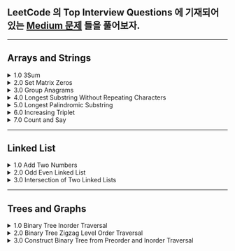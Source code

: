 
## LeetCode 의 Top Interview Questions 에 기재되어 있는 [Medium 문제](https://leetcode.com/explore/interview/card/top-interview-questions-medium/103/array-and-strings/776/) 들을 풀어보자.

---
## Arrays and Strings

<details> 
  <summary> 1.0 3Sum </summary> 
  
  > 고민 
  - brute force 말고 다른 방법 을 찾아보자
  
  
  > 해결
  ### Intuition
<!-- Describe your first thoughts on how to solve this problem. -->
As given hint, once you designate the `Target` value that will be summed up to 0 with other two values, you can use dictionary to solve the problem. 

### Approach
<!-- Describe your approach to solving the problem. -->

1.0 Sort the given array. Once you sort the array, you won't have to deal with same sum of 3 values with different permutations. You are only interested in getting the `combination of sum`. 

Example) Given [-1,0,1,2,-1,4]

- Possible outcome = [-1,0,1], [-1,2,-1] ,[0,1,1] 
- You are `not interested` in the `sequence`, but the combination of integer, so you must only get  [-1,0,1] or [0,1,1] depending on how you sort the array.
- Sort the array in ascending order, it becomes ->  [-4,-1,-1,0,1,2]
- The following result would be = [-1,-1,2],[-1,0,1],[-1,0,1] and the duplicate combinations can be omitted using `Set`

2.0 Declare `Set<[Int]>` to prevent from getting duplicate combination of sum as shown in the example above.

3.0 Iterate through the array until `index` reaches up to right below `nums.count-1`. This way you dont have to examine the last two elements since you are only interested in sum of 3. 

4.0 Create innerloop that iterates from `index+1` until right below `nums.count`. Here you would update dictionary with `-(Target + sortedArray[j])` for key, and j as the value. 

5.0 if you find matchingValue with respect to the existing key of dictionary, record the indexes in the result. 



### Complexity
- Time complexity: `O(n^2)`
<!-- Add your time complexity here, e.g. $$O(n)$$ -->

- Space complexity: `O(n^2)`
<!-- Add your space complexity here, e.g. $$O(n)$$ -->

### Code

```swift 
class Solution {
    
  func threeSum(_ nums: [Int]) -> [[Int]] {
  
      var res: Set<[Int]> = []
      let sortedArr = nums.sorted(by: <) 
       
      for index in 0..<sortedArr.count-1 {
          let target = sortedArr[index]
          var dict: [Int:Int] = [:]
        for j in index+1..<sortedArr.count {  
          var temp: [Int] = [target]
          if let matchedValueIndex = dict[sortedArr[j]] { 
            temp.append(sortedArr[matchedValueIndex])
            temp.append(sortedArr[j])
            res.insert(temp)
          } else {
            dict.updateValue(j, forKey: -1 * (target + sortedArr[j])) 
          } 
            
        }
      }
      
    return Array(res)
   }
}
```
  
</details>

<details>
  <summary> 2.0 Set Matrix Zeros </summary>
  
  > 고민 
  - 어떤 자료구조를 사용해서 간단히 문제를 풀수있을지 고민.
  
  > 해결
  - 튜플을 이용, 요소가 0인 좌표 (x,y) 를 기록하여 문제 해결
  
  > 결과
  ```swift 
      func setZeroes(_ matrix: inout [[Int]]) {
        
        var pos: [(Int,Int)] = [] //x,y
        
        for x in 0..<matrix.count {
            for y in 0..<matrix[x].count{
                if matrix[x][y] == 0 {
                    pos.append((x,y))
                }
            }
        }
        
        for item in pos {
            matrix[item.0] = matrix[item.0].map{$0*0}
            for row in 0..<matrix.count {
                matrix[row][item.1] = 0
            }    
        }            
        
    }
  ```
  - Time complexity: `O(n*m)`
<!-- Add your time complexity here, e.g. $$O(n)$$ -->

- Space complexity: `O(n+m)`
<!-- Add your space complexity here, e.g. $$O(n)$$ -->
</details>


<details>
    <summary> 3.0 Group Anagrams </summary>
    
   > 고민 
   - 어떻게 다른 글자를 가지고 있는지 확인해줄까? 
   - 어떻게 같은 요소를 포함하고 있는애들끼리만 묶어줄까? 

   > 해결 
   - 각 String 에 Sort 를 사용하면 같은 문자를 포함하고 있는 요소와 아닌요소를 나눌수 있었다. 
   - 그 후 `Dictionary` 의 키값으로 다른 순서로 섞여있는 문자들을 구별하기 위하여 sorted 된 형태의 문자를 key 값으로 두고 value 로 각기 다른 순서로 구성된 문자들을 묶어두기 위해서 `[String]` 을 할당해주었다. 
    - 주어진 `strs` 를 순회하여 각 딕셔너리를 채워준뒤에 마지막으로 각 value 를 `res` 에 `append` 해줌으로 문제를 해결할수 있었다. 
    
   > 결과 
  
  ```swift 
  func groupAnagrams(_ strs: [String]) -> [[String]] {

    var commons: [String: [String]] = [:]
    var res: [[String]] = []

    for string in strs {
      let sortedString = String(string.sorted())
      if var anagrams = commons[sortedString] {
        anagrams.append(string)
        commons[sortedString] = anagrams
      }else{
        commons.updateValue([string], forKey: sortedString)
      }
    }

    for item in commons {
      res.append(item.value)
    }

    return res
  }
  ```
  
  - Time complexity: `O(n)`
<!-- Add your time complexity here, e.g. $$O(n)$$ -->

  - Space complexity: `O(n)`
<!-- Add your space complexity here, e.g. $$O(n)$$ -->

  </details>

<details> 
  <summary> 4.0 Longest Substring Without Repeating Characters </summary>
  
 > 고민 
 - 처음엔 이번에 들어온 string 요소가 이미 array 에 있다면 array 를 다 비우고 새로 시작하는 로직으로 작성하다 `removeSubrange` 를 사용해서 문제를 해결.
  
  
### Intuition
<!-- Describe your first thoughts on how to solve this problem. -->
Iterate through the given string and if there duplicated element found, update array that keep tracks of the current substring. 



### Approach
<!-- Describe your approach to solving the problem. -->
- Keypoint is to slice array by using `removeSubrange` 
- `array` is used to keep tracks of current substring.
- `set` is used to store traces of `array` 

![image.png](https://assets.leetcode.com/users/images/9327b146-8f1d-410a-a822-dbb022bf143d_1665562097.4361033.png)

### Complexity
- Time complexity: `O(n)`
<!-- Add your time complexity here, e.g. $$O(n)$$ -->

- Space complexity: `O(n)`
<!-- Add your space complexity here, e.g. $$O(n)$$ -->

### Code
```swift 
class Solution {
    
   func lengthOfLongestSubstring(_ s: String) -> Int {
  
      var set: Set<[String]> = []
      var curr: [String] = []

      for char in s {
        if let duplicatedIndex = curr.firstIndex(of: String(char))
        {
          curr.removeSubrange(0...duplicatedIndex)
        }
        curr.append(String(char))
        set.insert(curr)
      }
      return set.max(by: {$0.count<$1.count})?.count ?? 0
    }
}
```
</details>

<details>

 - 혼자sol? -> ❌
 <summary> 5.0 Longest Palindromic Substring </summary>
 
 > 고민
 - palindrome 이면 중복된 요소가 있는 인덱스마다 string 을 slice 해서 palindrome 여부를 판별하면 되겠다는 생각을 했다.
 - 하지만 아래와 같은 문제가 생겨 해메다 문제를 해결하지 못함.
 ex) "aacab" 일때, aac 까지 확인후 그다음 요소인 a 가 왔을때 aaca 와 aca 를 비교해야하는데 이방법은 time complexity 를 O(n^3) 가 되므로 패스하지 못함. 
 
 > 해결
 - 요소하나하나를 검사할때마다, 가운데 요소부터 양끝으로 뻗어가는 pointer (left, right) 를 생성하여 요소가 같은지 확인.
 - 이때 중요한것은 palindrome 의 길이가 odd, even 일때 를 생각해야한다는것이다. 
 <img width="835" alt="image" src="https://user-images.githubusercontent.com/36659877/195517073-f1b96583-b957-49a8-8547-6fc12c8662d5.png">

 > 결과 
 
 ```swift 
 func longestPalindrome(_ s: String) -> String {
  var left = 0
  var right = 0
  var resLen = 0
  let str = Array(s)
  var resLeft = 0
  var resRight = 0
  
  for i in 0..<str.count {
    (left,right) = (i,i)
    while (left >= 0 && right < str.count) && str[left] == str[right] {
      if (right - left + 1) > resLen {
        (resLeft,resRight) = (left,right) // 여기서 res = str[left...right] 를 할당하게되면 On^3 의 시간복잡도가 발생하므로, resLeft, resRight 에 일단 저장해둠.
        resLen = right - left
      }
      right += 1
      left -= 1
      
    }
    
    (left,right) = (i,i+1)
    while (left >= 0 && right < str.count) && str[left] == str[right] {
      if (right - left + 1) > resLen {
        (resLeft,resRight) = (left,right)
        resLen = right - left
      }
      right += 1
      left -= 1
    }
  }
  
  return String(str[resLeft...resRight])
}
```

- Time Complexity = `O(n^2)`

- Space Complexity = `O(1)`
 
</details>

<details> 
   <summary> 6.0 Increasing Triplet </summary> 
   
   > 고민 
   - 1부터 시작해서 왼쪽 < 가운데 < 오른쪽 이면 true 를 반환 하는 함수를 작성해봤는데, 3개가 꼭 연속으로 붙어 있어야한다는 제약조건이 없었기때문에 실패했다. 
   - 따라서 왼쪽, 오른쪽 요소를 검사하는 로직은 그대로 가져가되, lower, high bound 안에 middle 값이 존재해하는 로직을 파기 시작했다. 
   
   
   > 해결 
   
   ### 시도1
   - 1부터 요소 검사를 시작하여 left 값과 right 값이 유효할시 low, high bound 를 업데이트 시켜준다. 
   - left 와 right 가 현재 curr 값과 같은 값이 아니라면, prevMid 값을 업데이트 해준다. prevMid 는 high bound 가 업데이트 됐을시에, 이전의 middle 값을 넣어주어 유효한 triplet 인지 확인하는 용도때문에 할당해주었다. 
 
 ```swift 
   func increasingTriplet(_ nums: [Int]) -> Bool {
        
        if nums.count < 3 {return false}
        var low = nums[0]
        var high = Int.min
        var prevMid = 0

        for i in 1..<nums.count-1{ 
            let curr = nums[i]
            let left = nums[i-1]
            let right = nums[i+1]

            //Update left
            if curr > left {
                low = left
            }

            //Update right
            if curr < right {
                high = right   
            }

            if ((low < prevMid && high > prevMid) || (low < curr && high > curr)) {
                return true 
            }     
            
            if curr != right && curr != left {
                prevMid = curr    
            }

        }

       return false
    }
```  
- Time Complexity = `O(n)`

- Space Complexity = `O(n)`

  ### 시도2
  - 1.0 lower, upper 값을 max 로 잡는다. 
  - 2.0 주어진 배열을 순회 하면서 현재 값이 lower,upper 값 보다 같거나 작을시에 lower 값 upper 값을 순서대로 업데이트 시켜준다. 
  - 3.0 만약 숫자가 lower 보다 크고, upper 보다 작을시에 true 를 반환 해준다. 
  - 4.0 모든 요소를 순회 했는데도 불구하고 함수종료가 안되었다는 뜻은, lower, upper Range 사이에 값이 존재하지 않았다는 뜻이므로 false 를 반환해준다. 
   
```swift
   func increasingTriplet(_ nums: [Int]) -> Bool {
        var lower = Int.max, upper = Int.max
        for num in nums {
            if num <= lower {
                lower = num
            } else if num <= upper {
                upper = num
            } else {
                return true
            } 
        }
        return false
    }
```  
  
- Time Complexity = `O(n)`

- Space Complexity = `O(1)`

</details>

<details> 

   <summary> 7.0 Count and Say </summary>
    
   > 고민 
    
   - 문제를 보고 이해하지 못해서 힌트를 보고 해결했다. 
   - 내가 이해한 정도는 이전 수의 각자리수마다 연속으로 중복되는 요소를 카운트 하여 string 값으로 반환하는 작업을 n 번 반복하는 함수를 작성하는 것이였다. 

   > 해결
    
   ```swift 
   func countAndSay(_ n: Int) -> String {
      var str: String = ""
      //base case
      if n == 1 {
        return "1"
      }else {
        str += countAndSay(n-1)
        let count = counter(str)
        return stringConverter(count)
      }
   }

  func counter(_ str: String) -> [[Int]] {
    let first = str.index(str.startIndex, offsetBy: 0)
    var cnt = 1
    var res: [[Int]] = [[Int(String(str[first]))!,cnt]]

    for i in 0..<str.count-1 {
      let currIndex = str.index(str.startIndex, offsetBy: i)
      let nextIndex = str.index(str.startIndex, offsetBy: i+1)
      let element = String(str[currIndex])
      let nextElement = String(str[nextIndex])

      if res[res.count-1][0] != Int(nextElement)! {
        res.append([Int(nextElement)!,1])
      }
       if element == nextElement {
        cnt += 1
        res[res.count-1][1] = cnt
      }else{
        cnt = 1
      }

    }
     return res
  }

  func stringConverter(_ nums: [[Int]]) -> String {
    var str = ""
    for num in nums {
      for element in num.reversed() {
        str += String(element)
      }
    }
    return str
  }
  
  ```
  
  - Time Complexity = `O(n^2)`

  - Space Complexity = `O(n)`
  
</details>

---- 

## Linked List 

<details> 
  <summary> 1.0 Add Two Numbers </summary>
  
  > 고민 
  - 어떻게 새로운 노느들 리스트의 마지막 노드에 계속 이어줘야할지 고민 했다. 
  
  
  > 해결
  - 새로운 ListNode 의 마지막 노드를 tracking 하고 새로운 노드를 이어줄 변수를 만들었다. 
  - 이변수(`resNext`) 는 `res` listNode 를 참조하고 있고 `resNext = resNext.next` 를 while loop 에서 선언해주어 리스트 맨끝의 노드를 가르킬수 있도록 구현해주었다. 
  
  > 결과 
  
  ```swift 
  func addTwoNumbers(_ l1: ListNode?, _ l2: ListNode?) -> ListNode? {
        
        var carry = 0 
        var curr1 = l1
        var curr2 = l2
        var res: ListNode? = ListNode()
        var resNext = res
        
        while (curr1 != nil || curr2 != nil) { 
            var sum = (curr1?.val ?? 0) + (curr2?.val ?? 0) + carry
            carry = sum/10
            
            if sum >= 10 { 
                sum = sum - 10
            }
            
            curr1 = curr1?.next
            curr2 = curr2?.next 
            resNext?.next = ListNode(sum)
            resNext = resNext?.next
        }
        
        if carry == 1 { 
            resNext?.next = ListNode(carry)
        }
            //Trim off the first 0 Listnode
            res = res?.next
        
        return res
    }
    
  ```
 
  - Time Complexity = `O(n)`

  - Space Complexity = `O(n)`

 </details>

 <details> 
    <summary> 2.0 Odd Even Linked List </summary> 
    
   > 고민 
   - 홀수번째 있는 노드와 짝수번째 있는 노드를 어떻게 분리시킬지 고민 했다. 
    
   > 해결 
   - 이전번 문제와 똑같은 방법으로, 홀수, 짝수 번째 노드를 저장시킬 변수를 만들어서 리스트 끝에 이어주는 형식으로 문제 해결 
    
  ```swift 
    func oddEvenList(_ head: ListNode?) -> ListNode? {
      // var res = head

      var oddList: ListNode? = ListNode()
      var oddNext = oddList

      var evenList: ListNode? = ListNode()
      var evenNext = evenList

      var curr = head
      var cnt = 1

      while curr != nil {

        if cnt % 2 == 1 {
          oddNext?.next = curr
          oddNext = oddNext?.next
        } else {
          //evenCase
          evenNext?.next = curr
          evenNext = evenNext?.next
        }
        curr = curr?.next
        cnt += 1
      }

      if evenNext?.next?.next == nil {
        evenNext?.next = nil
      }

      oddList = oddList?.next
      evenList = evenList?.next
      oddNext?.next = evenList

      return oddList
    }
  ```
  
  ```swift 
  //더 간단히 푸는 방법 
     func oddEvenList(_ head: ListNode?) -> ListNode? {
        var odd = head
        var even = odd?.next
        
        var evenHead = even
        var oddHead = odd
        
        while even?.next != nil {
            odd?.next = even?.next
            odd = odd?.next
            
            even?.next = odd?.next
            even = even?.next
        }
        
        odd?.next = evenHead
        
        return oddHead
    }
  ```
    
  - Time Complexity = `O(n)`
  
  - Space Complexity = `O(1)`
    
 </details>


 <details> 
    <summary> 3.0 Intersection of Two Linked Lists </summary>
   
  - 혼자sol? -> ❌
  
  > 고민 
  - 각각 길이가 다른 리스트의 중 Intersect 하는 노드를 어떻게 찾을지 고민함. 
  - 리스트를 reverse 해서 풀어보려했으나 기존리스트의 순서를 바꾸면 안되므로 pass.
  
  > 해결
  - 각각 리스트의 길이를 세어 길이의 차만큼 offset 을 주어서 list 를 순회하는 방법으로 문제를 해결해도 되지만, count 하는과정의 시간이 오래걸림.
  - 각각의 리스트를 순회할때 nil 값이 오면, 다른 리스트의 첫부분으로 가서 문제를 해결하는 방법이 있었다. 
  - 이렇게해서 둘의 리스트를 한번씩 순회하면 길이의 상관없이 각각 검사되는 요소의 순서가 일치해 지므로 문제 해결!. 
  [참조](https://www.youtube.com/watch?v=D0X0BONOQhI)
   
  > 결과 
  
  ```swift
  func getIntersectionNode(_ headA: ListNode?, _ headB: ListNode?) -> ListNode? {
        
        var head1 = headA
        var head2 = headB
        
        while head1 !== head2 {
            head1 = head1 == nil ? headB : head1?.next
            head2 = head2 == nil ? headA : head2?.next
        }

        return head1
    }
  ```
  
  - Time Complexity = `O(n+m)`
  
  - Space Complexity = `O(1)`
    
  
 </details>
 
 ----
 
 ## Trees and Graphs
 
 <details>
     <summary> 1.0 Binary Tree Inorder Traversal </summary>
     
   > 고민 
   - Binary Tree 를 Inorder Traversal 하는 방법을 한번도 풀어보지 못해서 처음에 개념을 좀 찾아보고 코드로 구현하려고 했다. 
   - Inorder Traversal 은 Tree 를 검색하는 하나의 DFS 방법으로 왼쪽 가장 깊은 노드에서부터 오른쪽 방향으로 진행되는 방법이다. 
   - 처음 개념을 파악하고 나서 왼쪽 노드로 뻗어가는과정중에 오른쪽 노드가 있는지 파악 해야하나? 라는 고민을 했었지만 결과적으로는 아니였다. (여기서 시간을 엄청 잡아먹음) 
   - 한 2시간넘게 잘못된생각으로 문제를 풀려고 했었는데 솔직히 문제를 풀면서도 확신이 들지 않았었다. 다음부터는 시간이 꽤 지나는데도 내생각에 확신이 들지 않는다면 가능한 빨리  문제를 어떻게 접근해야하는지 다시 살펴볼 필요가 있다고 생각한다. 
     
   > 해결 
   - 0.0 pointer 를 root 로 향하게 한다.
   - 1.0 pointer 의 왼쪽 Child node 가 nil 이 될때 까지 쭉 pointer 를 이동시키며 Stack 에 저장한다. 
   - 2.0 Stack 제일 위에 있는 node 를 pop 해주고 res 에 append 한다. 
   - 3.0 pointer 를 pop 된 node 의 오른쪽 요소로 향하게 하고 1.0,2.0 을 되풀이 한다. 
   - 4.0 이 과정을 Pointer 가 nil, stack 이 empty 가 될때까지 반복한다. 
     
  <img width="1599" alt="image" src="https://user-images.githubusercontent.com/36659877/196602000-89c2e9cb-ac36-42dd-a045-1c4430483fd2.png">
    
   ```swift 
   func inorderTraversal(_ root: TreeNode?) -> [Int] {
    var res: [Int] = []
    var pointer = root
    var stack: [TreeNode] = []
    
    //Pointer 가 nil, stack 이 empty 가 될때까지
    while pointer != nil || !stack.isEmpty {
      
      //LeftNode Traversal 
      while pointer != nil {
         stack.append(pointer!) 
         pointer = pointer?.next
      }
      
      let lastNode = stack.removeLast() 
      res.append(lastNode.val) 
      pointer = lastNode.right
    }
    return res
   }
   ```
      
 - Time Complexity = `O(n)`
  
 - Space Complexity = `O(n)` 
 </details>
 
 
 <details> 
   <summary> 2.0 Binary Tree Zigzag Level Order Traversal </summary> 
    
   > 고민 
   - 어떻게 하나의 level 씩 노드를 검색할수 있을까? 
   - 어떻게 방향을 제어 할수 있을까? 
    
   > 해결 
   - BFS(하나의 level 씩 검색하는 방법) 를 사용해서 문제를 해결하는 방법을 저번에 한번 구현한적이 있었는데 생각이 잘 나지 않아서 다시 보고 익히는 연습을 했다. 
   - 각 level 이 읽어지는 방향이 달라지면서 노드값 또한 결과 배열에 정리 시켜놔야하는데 이부분에서 많이 고민 했다. Stack 과 Queue 를 같이 사용할지, 아니면 다른 방법이 있을지 생각 고민했다. 
   - 그 결과 루트 에서부터 오른쪽 에서 왼쪽 방향으로 읽는다고 생각하여 읽는 방향이 왼쪽에서 오른쪽 일경우 Queue 에 들어 있던 요소들을 배열에 넣은다음 reversed 해주어 문제를 해결했다.
       
   ![image](https://user-images.githubusercontent.com/36659877/196968613-c284d1bd-0a99-4bb1-96d9-14ba2de26e19.png)

   ![image](https://user-images.githubusercontent.com/36659877/196968663-162d864f-6479-47d5-bff6-437f8df56318.png)
     
   > 결과 
   ```swift 
   class Queue { 
    
    private var queue: [TreeNode?] = []
    private var head: Int = 0

    var count: Int {
      return queue.count - head 
    } 

    var isEmpty: Bool { 
      return self.count == 0 
    }

    func enqueue(_ val: TreeNode?) {
        guard let newNode = val else {return}
        queue.append(newNode)
    }

    func dequeue() -> TreeNode? { 
        guard head < queue.count, let node = queue[head] else {return nil}
        queue[head] = nil
        head += 1
        return node
    } 

   }
    
   func zigzagLevelOrder(_ root: TreeNode?) -> [[Int]] {

      var queue = Queue() 
      var res: [[Int]] = []
      var curr = root
      var leftToRight = false 
      queue.enqueue(curr)
        
      while (!queue.isEmpty) {
          var level: [Int] = [] 
          var count = queue.count - 1 

          while (count >= 0) { 
              if let node = queue.dequeue() {
                   level.append(node.val)
                   count -= 1
                   queue.enqueue(node.left)    
                   queue.enqueue(node.right)
              }
                
          }
       
          if leftToRight {
                level = level.reversed()
          }
            
          leftToRight = !leftToRight
          res.append(level)
      }

      return res
   }
   ```
    
   - Time Complexity = `O(n+E)` where E = Number of nodes per level
    
   - Space Complexity = `O(n+E)` 
 </details> 

 <details> 
   <summary> 3.0 Construct Binary Tree from Preorder and Inorder Traversal </summary> 
 
 
 
 </details>

